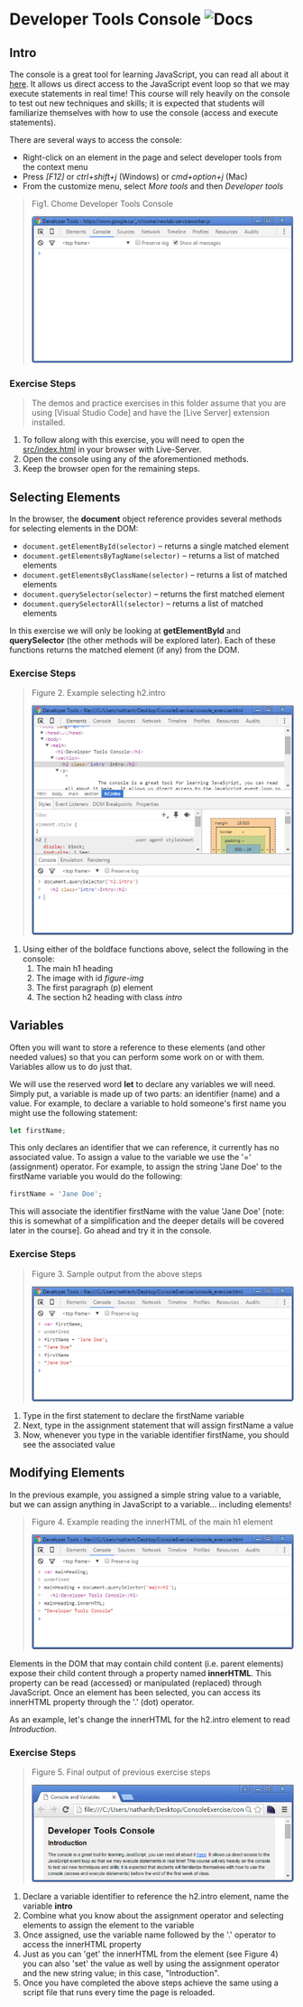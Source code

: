 # Developer Tools Console ![Docs](https://img.shields.io/badge/Documentation%20Status-100%25%20Complete-brightgreen?logo=Read%20the%20Docs)

## Intro

The console is a great tool for learning JavaScript, you can read all about it [here](https://developer.chrome.com/devtools/docs/console). It allows us direct access to the JavaScript event loop so that we may execute statements in real time! This course will rely heavily on the console to test out new techniques and skills; it is expected that students will familiarize themselves with how to use the console (access and execute statements).

There are several ways to access the console:

-   Right-click on an element in the page and select developer tools from the context menu
-   Press *[F12]* or *ctrl+shift+j* (Windows) or *cmd+option+j* (Mac)
-   From the customize menu, select *More tools* and then *Developer tools*

> Fig1. Chome Developer Tools Console
>
> ![Chrome Console](./images/console.png)

### Exercise Steps

> The demos and practice exercises in this folder assume that you are using [Visual Studio Code] and have the [Live Server] extension installed.

1. To follow along with this exercise, you will need to open the [src/index.html](../src/index.html) in your browser with Live-Server.
1. Open the console using any of the aforementioned methods.
1. Keep the browser open for the remaining steps.

## Selecting Elements

In the browser, the **document** object reference provides several methods for selecting elements in the
DOM:

- `document.getElementById(selector)` – returns a single matched element
- `document.getElementsByTagName(selector)` – returns a list of matched elements
- `document.getElementsByClassName(selector)` – returns a list of matched elements
- `document.querySelector(selector)` – returns the first matched element
- `document.querySelectorAll(selector)` – returns a list of matched elements

In this exercise we will only be looking at **getElementById** and **querySelector** (the other methods will be
explored later). Each of these functions returns the matched element (if any) from the DOM.

### Exercise Steps

> Figure 2. Example selecting h2.intro
>
> ![](images/fig.2.png)

1. Using either of the boldface functions above, select the following in the console:
    1. The main h1 heading
    1. The image with id *figure-img*
    1. The first paragraph (p) element
    1. The section h2 heading with class *intro*

## Variables

Often you will want to store a reference to these elements (and other needed values) so that you can
perform some work on or with them. Variables allow us to do just that.

We will use the reserved word **let** to declare any variables we will need. Simply put, a variable is made
up of two parts: an identifier (name) and a value. For example, to declare a variable to hold someone's
first name you might use the following statement:

```js
let firstName;
```

This only declares an identifier that we can reference, it currently has no associated value. To assign a value to the variable we use the '=' (assignment) operator. For example, to assign the string 'Jane Doe' to the firstName variable you would do the following:

```js
firstName = 'Jane Doe';
```

This will associate the identifier firstName with the value 'Jane Doe' [note: this is somewhat of a simplification and the deeper details will be covered later in the course]. Go ahead and try it in the
console.

### Exercise Steps

> Figure 3. Sample output from the above steps
>
> ![](images/fig.3.png)

1. Type in the first statement to declare the firstName variable
1. Next, type in the assignment statement that will assign firstName a value
1. Now, whenever you type in the variable identifier firstName, you should see the associated value

## Modifying Elements

In the previous example, you assigned a simple string value to a variable, but we can assign anything in
JavaScript to a variable... including elements!


> Figure 4. Example reading the innerHTML of the main h1 element
>
> ![](images/fig.4.png)

Elements in the DOM that may contain child content (i.e. parent elements) expose their child content through a property named **innerHTML**. This property can be read (accessed) or manipulated (replaced) through JavaScript. Once an element has been selected, you can access its innerHTML property through the '.' (dot) operator.

As an example, let's change the innerHTML for the h2.intro element to read *Introduction*.

### Exercise Steps

> Figure 5. Final output of previous exercise steps
>
> ![](images/fig.5.png)

1. Declare a variable identifier to reference the h2.intro element, name the variable **intro**
1. Combine what you know about the assignment operator and selecting elements to assign the element to the variable
1. Once assigned, use the variable name followed by the '.' operator to access the innerHTML property
1. Just as you can 'get' the innerHTML from the element (see Figure 4) you can also 'set' the value as well by using the assignment operator and the new string value; in this case, "Introduction".
1. Once you have completed the above steps achieve the same using a script file that runs every time the page is reloaded.
